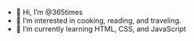 - 👋 Hi, I’m @365times
- 👀 I’m interested in cooking, reading, and traveling.
- 🌱 I’m currently learning HTML, CSS, and JavaScript

<!---
365times/365times is a ✨ special ✨ repository because its `README.md` (this file) appears on your GitHub profile.
You can click the Preview link to take a look at your changes.
--->

